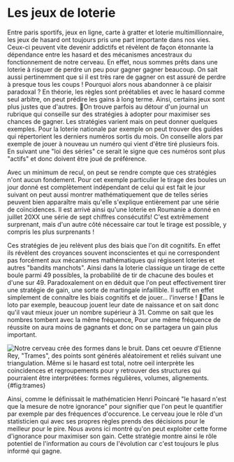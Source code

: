 # Les jeux de loterie

Entre paris sportifs, jeux en ligne, carte à gratter et loterie multimillionnaire, les jeux de hasard ont toujours pris une part importante dans nos vies. Ceux-ci peuvent vite devenir addictifs et révèlent de façon étonnante la dépendance entre les hasard et des mécanismes ancestraux du fonctionnement de notre cerveau. En effet, nous sommes prêts dans une loterie à risquer de perdre un peu pour gagner gagner beaucoup. On sait aussi pertinemment que si il est très rare de gagner on est assuré de perdre à presque tous les coups ! Pourquoi alors nous abandonner à ce plaisir paradoxal ? En théorie, les règles sont préétablies et avec le hasard comme seul arbitre, on peut prédire les gains à long terme. Ainsi, certains jeux sont plus justes que d'autres. On trouve parfois au détour d'un journal un rubrique qui conseille sur des stratégies à adopter pour maximiser ses chances de gagner. Les stratégies varient mais on peut donner quelques exemples. Pour la loterie nationale par exemple on peut trouver des guides qui répertorient les derniers numéros sortis du mois. On conseille alors par exemple de jouer à nouveau un numéro qui vient d'être tiré  plusieurs fois. En suivant une "loi des séries" ce serait le signe que ces numéros sont plus "actifs" et donc doivent être joué de préférence.

Avec un minimum de recul, on peut se rendre compte que ces stratégies n'ont aucun fondement. Pour cet exemple particulier le tirage des boules un jour donné est complètement indépendant de celui qui est fait le jour suivant on peut aussi montrer mathématiquement que de telles séries peuvent bien apparaître mais qu'elle s'explique entièrement par une série de coïncidences. Il est arrivé ainsi qu'une loterie en Roumanie a donné en juillet 20XX une série de sept chiffres consécutifs! C'est extrêmement surprenant, mais d'un autre côté nécessaire car tout le tirage est possible, y compris les plus surprenants !

Ces stratégies de jeu relèvent plus des biais que l'on dit cognitifs. En effet ils révèlent des croyances souvent inconscientes et qui ne correspondent pas forcément aux mécanismes mathématiques qui régissent loteries et autres "bandits manchots". Ainsi dans la loterie classique un tirage de cette boule parmi 49 possibles, la probabilité de tir de chacune des boules et d'une sur 49. Paradoxalement on en déduit que l'on peut effectivement tirer une stratégie de gain, une sorte de martingale infaillible. Il suffit en effet simplement de connaître les biais cognitifs et de jouer... l'inverse ! Dans le loto par exemple, beaucoup jouent leur date de naissance et on sait donc qu'il vaut mieux jouer un nombre supérieur à 31. Comme on sait que les nombres tombent avec la même fréquence, Pour une même fréquence de réussite on aura moins de gagnants et donc on se partagera un gain plus important.

![
**Notre cerveau crée des formes dans le bruit.**
Dans cet oeuvre d'Etienne Rey, "Trames", des points sont générés aléatoirement et reliés suivant une triangulation. Même si le hasard est total, notre oeil interprète les coincidences et regroupements pour y retrouver des structures qui pourraient être interprétées: formes régulières, volumes, alignements.
](https://laurentperrinet.github.io/project/art-science/featured.png "Trames"){#fig:trames}

Ainsi, comme le définissait le mathématicien Henri Poincaré "le hasard n'est que la mesure de notre ignorance" pour signifier que l'on peut le quantifier par exemple par des fréquences d'occurence. Le cerveau joue le rôle d'un statisticien qui avec ses propres règles prends des décisions pour le meilleur pour le pire. Nous avons ici montré  qu'on peut exploiter cette forme d'ignorance pour maximiser son gain. Cette stratégie montre ainsi le rôle potentiel de l'information au cours de l'évolution car c'est toujours le plus informé qui gagne.
